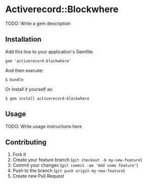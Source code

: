 # Activerecord::Blockwhere

TODO: Write a gem description

## Installation

Add this line to your application's Gemfile:

    gem 'activerecord-blockwhere'

And then execute:

    $ bundle

Or install it yourself as:

    $ gem install activerecord-blockwhere

## Usage

TODO: Write usage instructions here

## Contributing

1. Fork it
2. Create your feature branch (`git checkout -b my-new-feature`)
3. Commit your changes (`git commit -am 'Add some feature'`)
4. Push to the branch (`git push origin my-new-feature`)
5. Create new Pull Request
